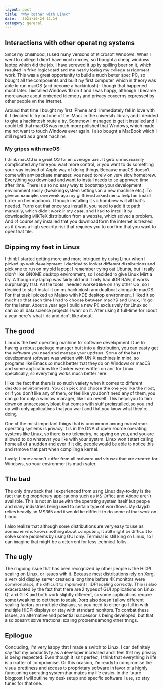 ```yaml
---
layout: post
title: "Why bother with Linux"
date:   2021-10-24 13:34
category: general
---
```


## Interactions with other operating systems

Since my childhood, I used many versions of Microsoft Windows. When I went to college I didn't have much money, so I bought a cheap windows laptop which did the job. I have screwed it up by spilling beer on it, which resulted in fried logicboard and me nearly losing my college assignment work. This was a great opportunity to build a much better spec PC, so I bought all the components and built my first computer, which in theory was able to run macOS (and become a hackintosh) - though that happened much later. I installed Windows 10 on it and I was happy, although I became more aware about embeded telemetry and privacy concerns expressed by other people on the Internet.

Around that time I bought my first iPhone and I immediately fell in love with it. I decided to try out one of the iMacs in the university library and I decided to give a hackintosh route a try. Somehow I managed to get it installed and I could tell that macOS was much more polished that Windows, which made me not want to touch Windows ever again. I also bought a MacBook which I still regard as a great machine.

### My gripes with macOS

I think macOS is a great OS for an *average* user. It gets unnecessarily complicated any time you want more control, or you want to do something your way instead of Apple way of doing things. Because macOS doesn't come with any package manager, you need to rely on very slow homebrew. Everything you download and want to install needs to be approved time after time. There is also no easy way to bootstrap your development environment easily (tweaking system settings on a new machine etc.). To give an example, one week ago my girlfriend asked me to help her install LaTex on her macbook. I though installing it via hombrew will all that's needed. Turns out that once you install it, you need to add it to path manually, which didn't work in my case, and I had to install it by downloading MiKTeX distribution from a website, which solved a problem. And of course any installed that you download form the internet is treated as if it was a high security risk that requires you to confirm that you want to open that file.

## Dipping my feet in Linux

I think I started getting more and more intrigued by using Linux when I picked up web development. I decided to look at different distributions and pick one to run on my old laptop; I remember trying out Ubuntu, but I really didn't like GNOME desktop environment, so I decided to give Linux Mint a try. Although my laptop was fairly old and it only had 4GB RAM, it works surprisingly fast. All the tools I needed worked like on any other OS, so I decided to start install it on my hackintosh and dualboot alongside macOS. For that task I picked up Majaro with KDE desktop environment. I liked it so much so that each time I had to choose between macOS and Linux, I'd go for the latter. About a year ago I build a new PC exclusively for Linux so I can do all data science projects I want on it. After using it full-time for about a year here's what I do and don't like about. 

## The good 

Linux is the best operating machine for software development. Due to having a robust package manager built into a distribution, you can easily get the software you need and manage your updates. Some of the best development software was written with UNIX machines in mind, so programs like Emacs so much better that they do on Windows or macOS and some applications like Docker were written on and for Linux specifically, so everything works much better here. 

I like the fact that there is so much variety when it comes to different desktop environments. You can pick and choose the one you like the most, or if you don't like any of them, or feel like you don't need any of them, you can go for only a window manager, like I do myself. This helps you to trim down on unnecessary bloat that comes with stuff preinstalled, so you end up with only applications that you want and that you know what they're doing. 

One of the most important things that is uncommon among mainstream operating systems is privacy. It is in the DNA of open source operating systems like Linux, so there is no telemetry, no spying on you, and you are allowed to do whatever you like with your system. Linux won't start calling home all of a sudden and even if it did, people would be able to notice this and remove that part when compiling a kernel. 

Lastly, Linux doesn't suffer from all malware and viruses that are created for Windows, so your environment is much safer. 

## The bad 

The only drawback that I experienced from using Linux day-to-day is the fact that big proprietary applications such as MS Office and Adobe aren't available. This is not an issue with the operating system itself but people and many industries being used to certain type of workflows. My dayjob relies heavily on MS365 and it would be difficult to do some of that work on Linux. 

I also realize that although some distributions are very easy to use as someone who knows nothing about computers, it still might be difficult to solve some problems by using GUI only. Terminal is still king on Linux, so I can imagine that might be a deterrent for less technical folks.


## The ugly

The ongoing issue that has been recognized by other people is the HiDPI scaling on Linux, or issues with it. Because most distributions rely on Xorg, a very old display server created a long time before 4K monitors were commonplace, it's difficult to implement HiDPI scaling correctly. This is also exacerbated by the fact that there are 2 types of GUI applications on Linux: Qt and GTK and both work slightly different, so some applications require some tweaking to get them to scale. Xorg also doesn't allow different scaling factors on multiple displays, so you need to either go full in with multiple HiDPI displays or stay with standard monitors. To combat these issues, an alternative and potential successor is being developed, but that also doesn't solve fractional scaling problems among other things. 

## Epilogue

Concluding, I'm very happy that I made a switch to Linux. I can definitely say that my productivity as a developer increased and I feel that my privacy is being respected. Even though it isn't perfect, I think that everything in life is a matter of compriomise. On this ocasion, I'm ready to compromise the visual prettiness and access to proprietary software in favor of a highly functioning operating system that makes my life easier. In the future blogpost I will outline my desk setup and specific software I use, so stay tuned for that one. 


